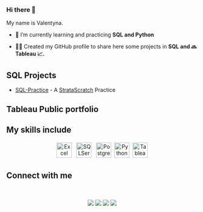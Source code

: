 ### Hi there 👋

My name is Valentyna.

* 🌱 I’m currently learning and practicing **SQL and Python**

* 👨‍💻 Created my GitHub profile to share here some projects in **SQL and :soon: Tableau :chart_with_upwards_trend:.**

## **SQL Projects**
*   [SQL-Practice](https://github.com/ValentynaKucheriava/SQL-Project) \- A [StrataScratch](https://www.stratascratch.com/) Practice

## **Tableau Public portfolio**

  

## **My skills include**

<p align="center">
<img title="Excel" alt="Excel" src="https://raw.githubusercontent.com/ValentynaKucheriava/ValentynaKucheriava/main/asset/microsoftexcel-color.svg" width="40" height="40" style="vertical-align:down; margin:4px"/>
<img title="SQLServer" alt="SQLServer" src="https://raw.githubusercontent.com/ValentynaKucheriava/ValentynaKucheriava/main/asset/microsoftsqlserver-color.svg" width="40" height="40" style="vertical-align:down; margin:4px"/> 
<img title="PosgreSQL" alt="PostgreSQL" src="https://raw.githubusercontent.com/ValentynaKucheriava/ValentynaKucheriava/main/asset/postgresql-color.svg" width="40" height="40" style="vertical-align:down; margin:4px"/> 
<img title="Python" alt="Python" src="https://raw.githubusercontent.com/ValentynaKucheriava/ValentynaKucheriava/main/asset/python-color.svg" width="40" height="40" style="vertical-align:down;" />
<img title="Tableau" alt="Tableau" src="https://raw.githubusercontent.com/ValentynaKucheriava/ValentynaKucheriava/main/asset/tableau-color.svg" width="40" height="40" style="vertical-align:down; margin:4px"/>


## **Connect with me** 
<p align="center">
<br>
  <br>
<a target="_blank" href="https://valentynakucheriava.github.io/cv/"><img src="https://img.shields.io/badge/-WEB-FF4088?style=for-the-badge&logo=Hugo&logoColor=white"></img></a>	
<a target="_blank" href="https://www.linkedin.com/in/valentyna-kucheriava"><img src="https://img.shields.io/badge/-LinkedIn-0077B5?style=for-the-badge&logo=Linkedin&logoColor=white"></img></a>
<a target="_blank" href="https://public.tableau.com/app/profile/valentyna.kucheriava8786/vizzes"><img src="https://img.shields.io/badge/-Tableau-E97627?style=for-the-badge&logo=Tableau&logoColor=white"></img></a>
<a target="_blank" href="https://valentynakucheriava@outlook.com"><img src="https://img.shields.io/badge/Gmail-D14836?style=for-the-badge&logo=gmail&logoColor=white"></img></a>
